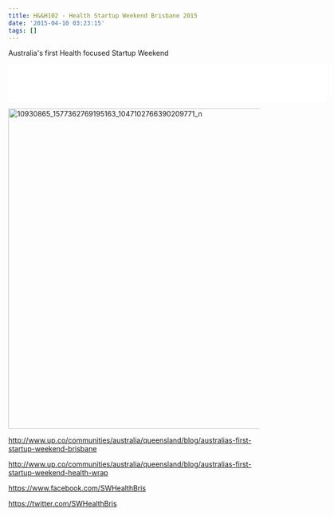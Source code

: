 ```yaml
---
title: H&&H102 - Health Startup Weekend Brisbane 2015
date: '2015-04-10 03:23:15'
tags: []
---
```


Australia's first Health focused Startup Weekend

<!--more-->

<iframe style="border: none" src="//html5-player.libsyn.com/embed/episode/id/3484032/height/75/width/640/theme/standard/direction/no/autoplay/no/autonext/no/thumbnail/no/preload/no/no_addthis/no/" height="75" width="640" scrolling="no"  allowfullscreen webkitallowfullscreen mozallowfullscreen oallowfullscreen msallowfullscreen></iframe>

<a href="http://hackandheckle.wpengine.com/wp-content/uploads/2015/04/10930865_1577362769195163_1047102766390209771_n.jpg"><img src="http://hackandheckle.wpengine.com/wp-content/uploads/2015/04/10930865_1577362769195163_1047102766390209771_n.jpg" alt="10930865_1577362769195163_1047102766390209771_n" width="960" height="643" class="alignnone size-full wp-image-706" /></a>

http://www.up.co/communities/australia/queensland/blog/australias-first-startup-weekend-brisbane

http://www.up.co/communities/australia/queensland/blog/australias-first-startup-weekend-health-wrap

https://www.facebook.com/SWHealthBris

https://twitter.com/SWHealthBris

&nbsp;
